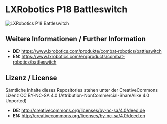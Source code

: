 LXRobotics P18 Battleswitch
==============

![LXRobotics P18 Battleswitch](https://www.lxrobotics.com/wp-content/uploads/mz_af_p18_side_small.jpg)

## Weitere Informationen / Further Information

* **DE:** https://www.lxrobotics.com/produkte/combat-robotics/battleswitch
* **EN:** https://www.lxrobotics.com/en/products/combat-robotics/battleswitch

## Lizenz / License
Sämtliche Inhalte dieses Repositories stehen unter der CreativeCommons Lizenz CC BY-NC-SA 4.0 (Attribution-NonCommercial-ShareAlike 4.0 Unported)

* **DE:** http://creativecommons.org/licenses/by-nc-sa/4.0/deed.de
* **EN:** http://creativecommons.org/licenses/by-nc-sa/4.0/deed.en
